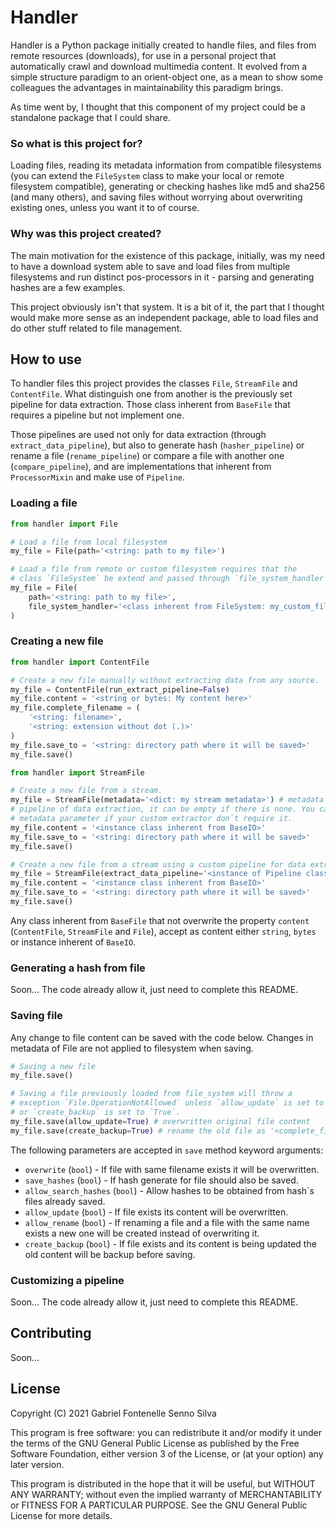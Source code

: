 # Handler

Handler is a Python package initially created to handle files, and files from remote resources (downloads), for use in 
a personal project that automatically crawl and download multimedia content. It evolved from a simple structure 
paradigm to an orient-object one, as a mean to show some colleagues the advantages in maintainability this paradigm 
brings. 

As time went by, I thought that this 
component of my project could be a standalone package that I could share.

### So what is this project for?

Loading files, reading its metadata information 
from compatible filesystems (you can extend the 
`FileSystem` class to make your local or remote filesystem compatible), generating or checking hashes like md5 and 
sha256 (and many others), and saving files without worrying about overwriting existing ones, unless you want it 
to of course.

### Why was this project created?

The main motivation for the existence of this package, initially, was my need to have a download system able to save 
and load files from multiple filesystems and run distinct pos-processors in it - parsing and generating hashes are 
a few examples. 

This project obviously isn't that system. It is a bit of it, the part that I thought would make more sense as an 
independent package, able to load files and do other stuff related to file management.

## How to use

To handler files this project provides the classes `File`, `StreamFile` and `ContentFile`. What distinguish one from 
another is the previously set pipeline for data extraction. Those class inherent from `BaseFile` that requires a 
pipeline but not implement one. 

Those pipelines are used not only for data extraction (through `extract_data_pipeline`), but also to generate hash 
(`hasher_pipeline`) or rename a file (`rename_pipeline`) or compare a file with another one (`compare_pipeline`), and 
are implementations that inherent from `ProcessorMixin` and make use of `Pipeline`.

### Loading a file

```python
from handler import File

# Load a file from local filesystem
my_file = File(path='<string: path to my file>')

# Load a file from remote or custom filesystem requires that the 
# class `FileSystem` be extend and passed through `file_system_handler` parameter.
my_file = File(
    path='<string: path to my file>', 
    file_system_handler='<class inherent from FileSystem: my_custom_filesystem>'
)

```

### Creating a new file

```python
from handler import ContentFile

# Create a new file manually without extracting data from any source.
my_file = ContentFile(run_extract_pipeline=False)
my_file.content = '<string or bytes: My content here>'
my_file.complete_filename = (
    '<string: filename>',
    '<string: extension without dot (.)>'
)
my_file.save_to = '<string: directory path where it will be saved>'
my_file.save()
```

```python
from handler import StreamFile

# Create a new file from a stream. 
my_file = StreamFile(metadata='<dict: my stream metadata>') # metadata is required by the 
# pipeline of data extraction, it can be empty if there is none. You can also avoid providing 
# metadata parameter if your custom extractor don`t require it. 
my_file.content = '<instance class inherent from BaseIO>'
my_file.save_to = '<string: directory path where it will be saved>'
my_file.save()

# Create a new file from a stream using a custom pipeline for data extraction:
my_file = StreamFile(extract_data_pipeline='<instance of Pipeline class: my custom pipeline') 
my_file.content = '<instance class inherent from BaseIO>'
my_file.save_to = '<string: directory path where it will be saved>'
my_file.save()
```

Any class inherent from `BaseFile` that not overwrite the property `content` (`ContentFile`, `StreamFile` and `File`), 
accept as content either `string`, `bytes` or instance inherent of `BaseIO`. 

### Generating a hash from file

Soon... The code already allow it, just need to complete this README.

### Saving file

Any change to file content can be saved with the code below. Changes in metadata of File are not applied to 
filesystem when saving.

```python
# Saving a new file
my_file.save()

# Saving a file previously loaded from file_system will throw a 
# exception `File.OperationNotAllowed` unless `allow_update` is set to `True` 
# or `create_backup` is set to `True`.
my_file.save(allow_update=True) # overwritten original file content
my_file.save(create_backup=True) # rename the old file as '<complete_filename>.bak' and create a new one
```

The following parameters are accepted in `save` method keyword arguments:

- `overwrite` (`bool`) - If file with same filename exists it will be overwritten.
- `save_hashes` (`bool`) - If hash generate for file should also be saved.
- `allow_search_hashes` (`bool`) - Allow hashes to be obtained from hash`s files already saved.
- `allow_update` (`bool`) - If file exists its content will be overwritten.
- `allow_rename` (`bool`) - If renaming a file and a file with the same name exists a new one will be created instead 
of overwriting it.
- `create_backup` (`bool`) - If file exists and its content is being updated the old content will be backup before saving.

### Customizing a pipeline

Soon... The code already allow it, just need to complete this README.

## Contributing

Soon...

## License

Copyright (C) 2021 Gabriel Fontenelle Senno Silva

This program is free software: you can redistribute it and/or modify
it under the terms of the GNU General Public License as published by
the Free Software Foundation, either version 3 of the License, or
(at your option) any later version.

This program is distributed in the hope that it will be useful,
but WITHOUT ANY WARRANTY; without even the implied warranty of
MERCHANTABILITY or FITNESS FOR A PARTICULAR PURPOSE.  See the
GNU General Public License for more details.
